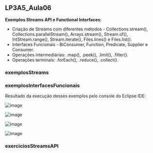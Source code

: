 ## LP3A5_Aula06
**Exemplos Streams API e Functional Interfaces:** 
* Criação de Streams com diferentes métodos - Collections.stream(), Collections.parallelStream(), Arrays.stream(), Stream.of(), IntStream.range(), Stream.iterate(), Files.lines() e Files.list().
* Interfaces Funcionais - BiConsumer, Function, Predicate, Supplier e Consumer. 
* Operações intermediárias: .map(), .peek(), .limit(), .filter(). 
* Operações terminais: .forEach(), .reduce(), .collect(). 

### exemplosStreams

### exemplosInterfacesFuncionais
Resultado da execução desses exemplos pelo console do Eclipse IDE:  

![image](https://user-images.githubusercontent.com/70042571/167018644-b37149fd-f025-4514-b61d-c4c16b37668a.png)  

![image](https://user-images.githubusercontent.com/70042571/167019280-a1d3b990-bddd-449c-a197-ccc5de2e118e.png)  

![image](https://user-images.githubusercontent.com/70042571/167019544-27c9dae1-e59c-453d-9771-56df142cec32.png)  

![image](https://user-images.githubusercontent.com/70042571/167019970-dee7c118-3ec8-4b33-83c1-42aec59f1304.png)


### exerciciosStreamsAPI

